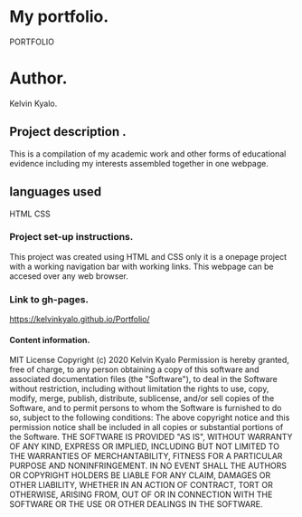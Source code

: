 # My portfolio.
 PORTFOLIO

# Author.

 Kelvin Kyalo.
 ## Project description .
 This is a compilation of my academic work and other forms of educational evidence  including my interests assembled together in one webpage.
 ## languages used
 HTML
 CSS
 ### Project set-up instructions.
 This project was created using HTML and CSS only it is a onepage project with a working navigation bar with working links. This webpage can be accesed over any web browser.
 ### Link to gh-pages.
 https://kelvinkyalo.github.io/Portfolio/
 #### Content information.
 MIT License
Copyright (c) 2020 Kelvin Kyalo
Permission is hereby granted, free of charge, to any person obtaining a copy
of this software and associated documentation files (the "Software"), to deal
in the Software without restriction, including without limitation the rights
to use, copy, modify, merge, publish, distribute, sublicense, and/or sell
copies of the Software, and to permit persons to whom the Software is
furnished to do so, subject to the following conditions:
The above copyright notice and this permission notice shall be included in all
copies or substantial portions of the Software.
THE SOFTWARE IS PROVIDED "AS IS", WITHOUT WARRANTY OF ANY KIND, EXPRESS OR
IMPLIED, INCLUDING BUT NOT LIMITED TO THE WARRANTIES OF MERCHANTABILITY, 
FITNESS FOR A PARTICULAR PURPOSE AND NONINFRINGEMENT. IN NO EVENT SHALL THE
AUTHORS OR COPYRIGHT HOLDERS BE LIABLE FOR ANY CLAIM, DAMAGES OR OTHER
LIABILITY, WHETHER IN AN ACTION OF CONTRACT, TORT OR OTHERWISE, ARISING FROM, 
OUT OF OR IN CONNECTION WITH THE SOFTWARE OR THE USE OR OTHER DEALINGS IN THE
SOFTWARE.

